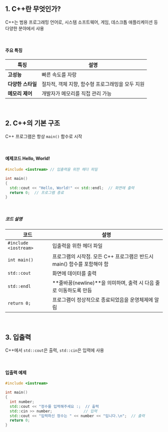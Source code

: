 ## 1. C++란 무엇인가?
C++는 범용 프로그래밍 언어로, 시스템 소프트웨어, 게임, 데스크톱 애플리케이션 등 다양한 분야에서 샤용

<br>

#### 주요 특징
|특징|설명|
|-|-|
|**고성능**|빠른 속도를 자랑|
|**다양한 스타일**|절차적, 객체 지향, 함수형 프로그래밍을 모두 지원|
|**메모리 제어**|개발자가 메모리를 직접 관리 가능|

<br>

## 2. C++의 기본 구조
C++ 프로그램은 항상 `main()` 함수로 시작

<br>

#### 예제코드 Hello, World!
``` cpp
#include <iostream> // 입출력을 위한 헤더 파일

int main()
{
  std::cout << "Hello, World!" << std::endl;  // 화면에 출력
  return 0;  // 프로그램 종료
}
```
<br>

##### 코드 설명
|코드|설명|
|-|-|
|`#include <iostream>`|입출력을 위한 헤더 파일|
|`int main()`|프로그램의 시작점. 모든 C++ 프로그램은 반드시 main() 함수를 포함해야 함|
|`std::cout`|화면에 데이터를 출력|
|`std::endl`| **줄바꿈(newline)**을 의미하며, 출력 시 다음 줄로 이동하도록 만듬|
|`return 0;`|프로그램이 정상적으로 종료되었음을 운영체제에 알림|

<br>

## 3. 입출력
C++에서 `std::cout`은 출력, `std::cin`은 입력에 사용

<br>

#### 입출력 예제
``` cpp
#include <iostream>

int main()
{
  int number;
  std::cout << "정수를 입력해주세요 :;  // 출력
  std::cin >> number;              // 입력
  std::cout << "입력하신 정수는 " << number << "입니다.\n";  // 출력
  return 0;
}
```
